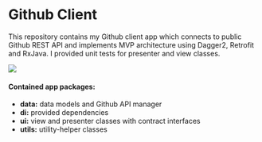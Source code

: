 # Github Client
This repository contains my Github client app which connects to public Github REST API and implements MVP architecture using Dagger2, Retrofit and RxJava. I provided unit tests for presenter and view classes.

![](https://i.imgur.com/dV87vv7.png)

#### Contained app packages:
  - **data:** data models and Github API manager
  - **di:** provided dependencies
  - **ui:** view and presenter classes with contract interfaces
  - **utils:** utility-helper classes
